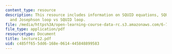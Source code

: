 ```yaml
---
content_type: resource
description: This resource includes information on SQUID equations, SQUID magnetometers,
  and Josephson loop vs SQUID loop.
file: /media/https%3A/open-learning-course-data-rc.s3.amazonaws.com/6-763-applied-superconductivity-fall-2005/c485ff655dd6168e0614445848899583_lecture12.pdf
file_type: application/pdf
resourcetype: Document
title: lecture12.pdf
uid: c485ff65-5dd6-168e-0614-445848899583
---
```

